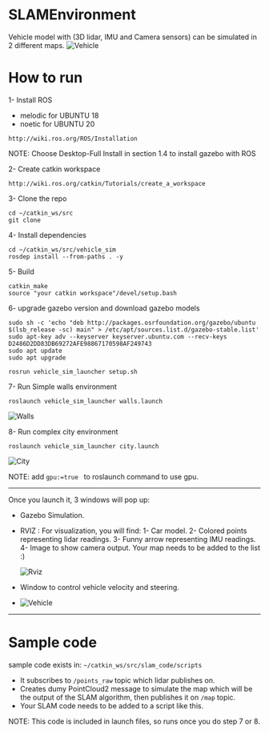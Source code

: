 # SLAMEnvironment

Vehicle model with (3D lidar, IMU and Camera sensors) can be simulated in 2 different maps.
![ Vehicle ](https://github.com/BelalElhossany/SLAMEnvironment/blob/main/images/vehicle.PNG)

# How to run

1- Install ROS
  - melodic for UBUNTU 18
  - noetic for UBUNTU 20
 ```
 http://wiki.ros.org/ROS/Installation
 ```
 NOTE: Choose Desktop-Full Install in section 1.4 to install gazebo with ROS
 
 2- Create catkin workspace
 ```
 http://wiki.ros.org/catkin/Tutorials/create_a_workspace
 ```
 
 3- Clone the repo
 ```
 cd ~/catkin_ws/src
 git clone 
 ```
 
 4- Install dependencies
 ```
 cd ~/catkin_ws/src/vehicle_sim
 rosdep install --from-paths . -y
 ```
 
 5- Build
 ```
 catkin_make
 source "your catkin workspace"/devel/setup.bash
 ```
 6- upgrade gazebo version and download gazebo models
 ```
sudo sh -c 'echo "deb http://packages.osrfoundation.org/gazebo/ubuntu $(lsb_release -sc) main" > /etc/apt/sources.list.d/gazebo-stable.list'
sudo apt-key adv --keyserver keyserver.ubuntu.com --recv-keys D2486D2DD83DB69272AFE98867170598AF249743
sudo apt update
sudo apt upgrade
 ```
 ```
 rosrun vehicle_sim_launcher setup.sh
 ```
 
 7- Run Simple walls environment
 ```
 roslaunch vehicle_sim_launcher walls.launch
 ```
 ![ Walls ](https://github.com/BelalElhossany/SLAMEnvironment/blob/main/images/walls.PNG)
 
 8- Run complex city environment
 ```
 roslaunch vehicle_sim_launcher city.launch
 ```
 ![ City ](https://github.com/BelalElhossany/SLAMEnvironment/blob/main/images/city.PNG)
 
 NOTE: add ```gpu:=true ``` to roslaunch command to use gpu.

-------------------------------------------------------------------------------------------
Once you launch it, 3 windows will pop up:
  - Gazebo Simulation.
  - RVIZ : For visualization, you will find:
    1- Car model.
    2- Colored points representing lidar readings.
    3- Funny arrow representing IMU readings.
    4- Image to show camera output.
    Your map needs to be added to the list :)
    
    ![ Rviz ](https://github.com/BelalElhossany/SLAMEnvironment/blob/main/images/rviz.PNG)
  - Window to control vehicle velocity and steering.
  - 
    ![ Vehicle ](https://github.com/BelalElhossany/SLAMEnvironment/blob/main/images/control.PNG)

-------------------------------------------------------------------------------------------
# Sample code
sample code exists in: ```~/catkin_ws/src/slam_code/scripts```
  - It subscribes to ```/points_raw``` topic which lidar publishes on.
  - Creates dumy PointCloud2 message to simulate the map which will be the output of the SLAM algorithm, then publishes it on ```/map``` topic.
  - Your SLAM code needs to be added to a script like this.

NOTE: This code is included in launch files, so runs once you do step 7 or 8.
